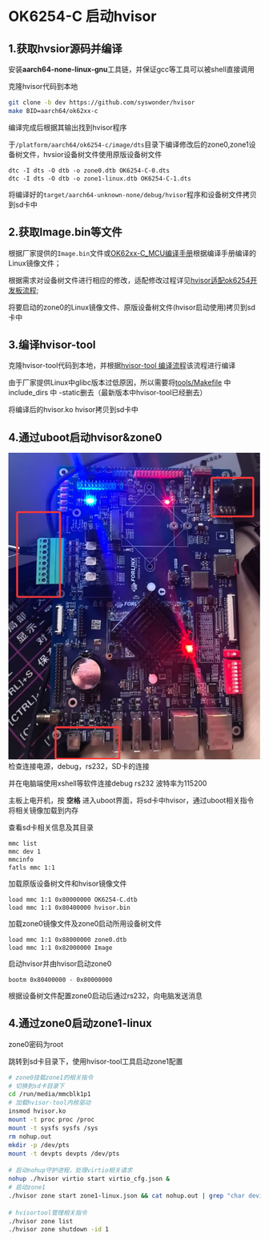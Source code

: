 # OK6254-C 启动hvisor



## 1.获取hvsior源码并编译

安装**aarch64-none-linux-gnu**工具链，并保证gcc等工具可以被shell直接调用

克隆hvisor代码到本地

```bash
git clone -b dev https://github.com/syswonder/hvisor
make BID=aarch64/ok62xx-c
```

编译完成后根据其输出找到hvisor程序

于`/platform/aarch64/ok6254-c/image/dts`目录下编译修改后的zone0,zone1设备树文件，hvsior设备树文件使用原版设备树文件

```
dtc -I dts -O dtb -o zone0.dtb OK6254-C-0.dts
dtc -I dts -O dtb -o zone1-linux.dtb OK6254-C-1.dts
```

将编译好的`target/aarch64-unknown-none/debug/hvisor`程序和设备树文件拷贝到sd卡中

## 2.获取Image.bin等文件

根据厂家提供的`Image.bin`文件或[OK62xx-C_MCU编译手册](https://forlinx-book.yuque.com/wl9002/ligiet/hrv00t8rbgp4p6py)根据编译手册编译的Linux镜像文件；

<!--移植示例所使用镜像为OK6254-C_Linux5.10.87 2G版本-->

根据需求对设备树文件进行相应的修改，适配修改过程详见[hvisor适配ok6254开发板流程](https://blog.syswonder.org/#/2025/20250604_Adapt_Hvisor_to_ok6254);

将要启动的zone0的Linux镜像文件、原版设备树文件(hvisor启动使用)拷贝到sd卡中

## 3.编译hvisor-tool

克隆hvisor-tool代码到本地，并根据[hvisor-tool 编译流程](https://github.com/syswonder/hvisor-tool?tab=readme-ov-file#compilation-steps)该流程进行编译

由于厂家提供Linux中glibc版本过低原因，所以需要将[tools/Makefile](https://github.com/ohhhHwH/hvisor-tool/blob/ea2fe1dfe73ad0ca97dcd0bc9ddc946f3c3593a3/tools/Makefile#L9) 中include_dirs 中 -static删去（最新版本中hvisor-tool已经删去）

将编译后的hvisor.ko hvisor拷贝到sd卡中

## 4.通过uboot启动hvisor&zone0

![check](img/20250911_OK6254-C_Run_hvisor/check.png)
检查连接电源，debug，rs232，SD卡的连接

并在电脑端使用xshell等软件连接debug rs232 波特率为115200

主板上电开机，按 **空格** 进入uboot界面，将sd卡中hvisor，通过uboot相关指令将相关镜像加载到内存

查看sd卡相关信息及其目录

```
mmc list
mmc dev 1
mmcinfo
fatls mmc 1:1
```

加载原版设备树文件和hvisor镜像文件

```
load mmc 1:1 0x80000000 OK6254-C.dtb
load mmc 1:1 0x80400000 hvisor.bin
```

加载zone0镜像文件及zone0启动所用设备树文件

```
load mmc 1:1 0x88000000 zone0.dtb
load mmc 1:1 0x82000000 Image
```

启动hvisor并由hvisor启动zone0

```
bootm 0x80400000 - 0x80000000
```

根据设备树文件配置zone0启动后通过rs232，向电脑发送消息
## 4.通过zone0启动zone1-linux

zone0密码为root

跳转到sd卡目录下，使用hvisor-tool工具启动zone1配置

```bash
# zone0挂载zone1的相关指令
# 切换到sd卡目录下
cd /run/media/mmcblk1p1 
# 加载hvisor-tool内核驱动
insmod hvisor.ko
mount -t proc proc /proc
mount -t sysfs sysfs /sys
rm nohup.out
mkdir -p /dev/pts
mount -t devpts devpts /dev/pts

# 启动nohup守护进程，处理virtio相关请求
nohup ./hvisor virtio start virtio_cfg.json &
# 启动zone1
./hvisor zone start zone1-linux.json && cat nohup.out | grep "char device" && script /dev/null

# hvisortool管理相关指令
./hvisor zone list
./hvisor zone shutdown -id 1
```

